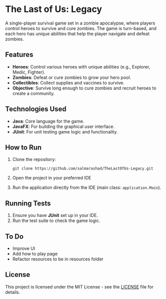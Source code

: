 # The Last of Us: Legacy

A single-player survival game set in a zombie apocalypse, where players control heroes to survive and cure zombies. The game is turn-based, and each hero has unique abilities that help the player navigate and defeat zombies.

## Features
- **Heroes**: Control various heroes with unique abilities (e.g., Explorer, Medic, Fighter).
- **Zombies**: Defeat or cure zombies to grow your hero pool.
- **Collectibles**: Collect supplies and vaccines to survive.
- **Objective**: Survive long enough to cure zombies and recruit heroes to create a community.

## Technologies Used
- **Java**: Core language for the game.
- **JavaFX**: For building the graphical user interface.
- **JUnit**: For unit testing game logic and functionality.

## How to Run

1. Clone the repository:

    ```
    git clone https://github.com/salmarashad/TheLastOfUs-Legacy.git
    ```

2. Open the project in your preferred IDE 

3. Run the application directly from the IDE (main class: `application.Main`).

## Running Tests

1. Ensure you have **JUnit** set up in your IDE.
2. Run the test suite to check the game logic.

## To Do

- Improve UI
- Add how to play page
- Refactor resources to be in resources folder

## License
This project is licensed under the MIT License - see the [LICENSE](LICENSE) file for details.

